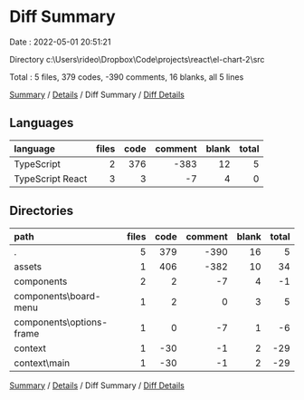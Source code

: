 # Diff Summary

Date : 2022-05-01 20:51:21

Directory c:\Users\rideo\Dropbox\Code\projects\react\el-chart-2\src

Total : 5 files,  379 codes, -390 comments, 16 blanks, all 5 lines

[Summary](results.md) / [Details](details.md) / Diff Summary / [Diff Details](diff-details.md)

## Languages
| language | files | code | comment | blank | total |
| :--- | ---: | ---: | ---: | ---: | ---: |
| TypeScript | 2 | 376 | -383 | 12 | 5 |
| TypeScript React | 3 | 3 | -7 | 4 | 0 |

## Directories
| path | files | code | comment | blank | total |
| :--- | ---: | ---: | ---: | ---: | ---: |
| . | 5 | 379 | -390 | 16 | 5 |
| assets | 1 | 406 | -382 | 10 | 34 |
| components | 2 | 2 | -7 | 4 | -1 |
| components\board-menu | 1 | 2 | 0 | 3 | 5 |
| components\options-frame | 1 | 0 | -7 | 1 | -6 |
| context | 1 | -30 | -1 | 2 | -29 |
| context\main | 1 | -30 | -1 | 2 | -29 |

[Summary](results.md) / [Details](details.md) / Diff Summary / [Diff Details](diff-details.md)